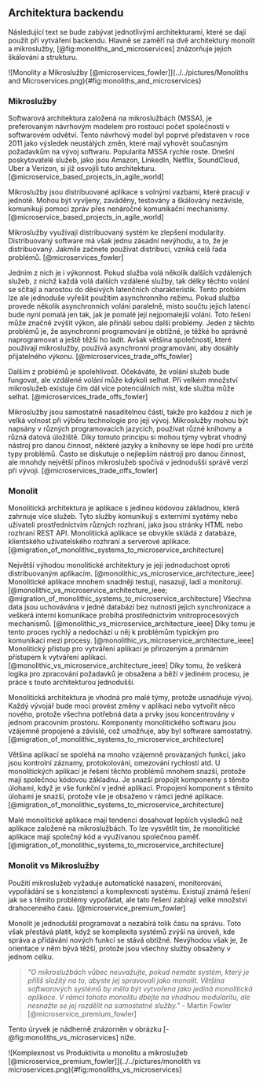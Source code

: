 
## Architektura backendu

Následující text se bude zabývat jednotlivými architekturami, které se dají použít při vytváření backendu.
Hlavně se zaměří na dvě architektury monolit a mikroslužby,
[@fig:monoliths_and_microservices] znázorňuje jejich škálování a strukturu.

![Monolity a Mikroslužby [@microservices_fowler]](../../pictures/Monoliths and Microservices.png){#fig:monoliths_and_microservices}

### Mikroslužby

Softwarová architektura založená na mikroslužbách (MSSA),
je preferovaným návrhovým modelem pro rostoucí počet společností v softwarovém odvětví.
Tento návrhový model byl poprvé představen v roce 2011 jako výsledek neustálých změn,
které mají vyhovět současným požadavkům na vývoj softwaru.
Popularita MSSA rychle roste.
Dnešní poskytovatelé služeb, jako jsou Amazon, LinkedIn, Netflix, SoundCloud,
Uber a Verizon, si již osvojili tuto architekturu. [@microservice_based_projects_in_agile_world]

Mikroslužby jsou distribuované aplikace s volnými vazbami, které pracují v jednotě.
Mohou být vyvíjeny, zaváděny, testovány a škálovány nezávisle,
komunikují pomocí zpráv přes nenáročné komunikační mechanismy. [@microservice_based_projects_in_agile_world]

Mikroslužby využívají distribuovaný systém ke zlepšení modularity.
Distribuovaný software má však jednu zásadní nevýhodu, a to, že je distribuovaný.
Jakmile začnete používat distribuci, vzniká celá řada problémů. [@microservices_fowler]

Jedním z nich je i výkonnost.
Pokud služba volá několik dalších vzdálených služeb,
z nichž každá volá dalších vzdálené služby,
tak délky těchto volání se sčítají a narostou do děsivých latenčních charakteristik.
Tento problém lze ale jednoduše vyřešit použitím asynchronního režimu.
Pokud služba provede několik asynchronních volání paralelně,
místo součtu jejich latencí bude nyní pomalá jen tak,
jak je pomalé její nejpomalejší volání.
Toto řešení může značně zvýšit výkon, ale přináší sebou další problémy.
Jeden z těchto problémů je, že asynchronní programování je obtížné,
je těžké ho správně naprogramovat a ještě těžší ho ladit.
Avšak většina společností, které používají mikroslužby,
používá asynchronní programování, aby dosáhly přijatelného výkonu. [@microservices_trade_offs_fowler]

Dalším z problémů je spolehlivost.
Očekáváte, že volání služeb bude fungovat, ale vzdálené volání může kdykoli selhat.
Při velkém množství mikroslužeb existuje čím dál více potenciálních míst,
kde služba může selhat. [@microservices_trade_offs_fowler]

Mikroslužby jsou samostatně nasaditelnou částí,
takže pro každou z nich je velká volnost při výběru technologie pro její vývoj.
Mikroslužby mohou být napsány v různých programovacích jazycích,
používat různé knihovny a různá datová úložiště.
Díky tomuto principu si mohou týmy vybrat vhodný nástroj pro danou činnost,
některé jazyky a knihovny se lépe hodí pro určité typy problémů.
Často se diskutuje o nejlepším nástroji pro danou činnost,
ale mnohdy největší přínos mikroslužeb spočívá v jednodušší správě verzí při vývoji. [@microservices_trade_offs_fowler]

### Monolit

Monolitická architektura je aplikace s jedinou kódovou základnou, která zahrnuje více služeb.
Tyto služby komunikují s externími systémy nebo uživateli prostřednictvím různých rozhraní,
jako jsou stránky HTML nebo rozhraní REST API.
Monolitická aplikace se obvykle skládá z databáze, klientského uživatelského rozhraní a serverové aplikace. [@migration_of_monolithic_systems_to_microservice_architecture]

Největší výhodou monolitické architektury je její jednoduchost oproti distribuovaným aplikacím. [@monolithic_vs_microservice_architecture_ieee]
Monolitické aplikace mnohem snadněji testují, nasazují, ladí a monitorují. [@monolithic_vs_microservice_architecture_ieee; @migration_of_monolithic_systems_to_microservice_architecture]
Všechna data jsou uchovávána v jedné databázi bez nutnosti jejich synchronizace
a veškerá interní komunikace probíhá prostřednictvím vnitroprocesových mechanismů. [@monolithic_vs_microservice_architecture_ieee]
Díky tomu je tento proces rychlý a nedochází u něj k problémům typickým pro komunikaci mezi procesy. [@monolithic_vs_microservice_architecture_ieee]
Monolitický přístup pro vytváření aplikací je přirozeným a primárním přístupem k vytváření aplikací. [@monolithic_vs_microservice_architecture_ieee]
Díky tomu, že veškerá logika pro zpracování požadavků je obsažena a běží v jediném procesu,
je práce s touto architekturou jednodušší.

Monolitická architektura je vhodná pro malé týmy, protože usnadňuje vývoj.
Každý vývojář bude moci provést změny v aplikaci nebo vytvořit něco nového,
protože všechna potřebná data a prvky jsou koncentrovány v jednom pracovním prostoru.
Komponenty monolitického softwaru jsou vzájemně propojené a závislé,
což umožňuje, aby byl software samostatný. [@migration_of_monolithic_systems_to_microservice_architecture]

Většina aplikací se spoléhá na mnoho vzájemně provázaných funkcí,
jako jsou kontrolní záznamy, protokolování, omezování rychlosti atd.
U monolitických aplikací je řešení těchto problémů mnohem snazší,
protože mají společnou kódovou základnu.
Je snazší propojit komponenty s těmito úlohami, když je vše funkční v jedné aplikaci.
Propojení komponent s těmito úlohami je snazší,
protože vše je obsaženo v rámci jedné aplikace. [@migration_of_monolithic_systems_to_microservice_architecture]

Malé monolitické aplikace mají tendenci dosahovat lepších výsledků než aplikace založené na mikroslužbách.
To lze vysvětlit tím, že monolitické aplikace mají společný kód a využívanou společnou paměť. [@migration_of_monolithic_systems_to_microservice_architecture]

### Monolit vs Mikroslužby

Použití mikroslužeb vyžaduje automatické nasazení, monitorování, vypořádání se s konzistencí a komplexnosti systému.
Existují známá řešení jak se s těmito problémy vypořádat, ale tato řešení zabírají velké množství drahocenného času. [@microservice_premium_fowler]

Monolit je jednodušší programovat a nezabírá tolik času na správu.
Toto však přestává platit, když se komplexita systémů zvýší na úroveň,
kde správa a přidávání nových funkcí se stává obtížné.
Nevýhodou však je, že orientace v něm bývá těžší,
protože jsou všechny služby obsaženy v jednom celku.

> *"O mikroslužbách vůbec neuvažujte, pokud nemáte systém, který je příliš složitý na to, abyste jej spravovali jako monolit.
> Většina softwarových systémů by měla být vytvořena jako jediná monolitická aplikace. V rámci tohoto monolitu dbejte na vhodnou modularitu, ale nesnažte se jej rozdělit na samostatné služby."*
\- Martin Fowler [@microservice_premium_fowler]

Tento úryvek je nádherně znázorněn v obrázku [-@fig:monoliths_vs_microservices] níže.

![Komplexnost vs Produktivita u monolitu a mikroslužeb [@microservice_premium_fowler]](../../pictures/monolith vs microservices.png){#fig:monoliths_vs_microservices}


